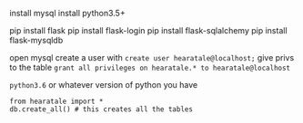 install mysql
install python3.5+

pip install flask
pip install flask-login
pip install flask-sqlalchemy
pip install flask-mysqldb

open mysql
create a user with ```create user hearatale@localhost;```
give privs to the table ```grant all privileges on hearatale.* to hearatale@localhost```

`python3.6` or whatever version of python you have

```
from hearatale import *
db.create_all() # this creates all the tables
```
